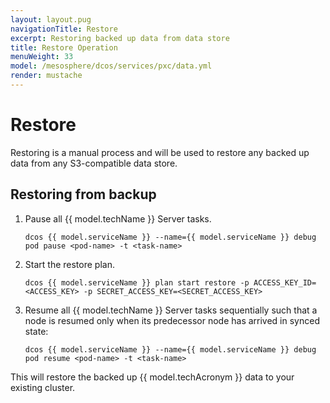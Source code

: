 ```yaml
---
layout: layout.pug
navigationTitle: Restore
excerpt: Restoring backed up data from data store
title: Restore Operation 
menuWeight: 33
model: /mesosphere/dcos/services/pxc/data.yml
render: mustache
---
```


# Restore

Restoring is a manual process and will be used to restore any backed up data from any S3-compatible data store.

## Restoring from backup

1. Pause all {{ model.techName }} Server tasks.

    ```shell
    dcos {{ model.serviceName }} --name={{ model.serviceName }} debug pod pause <pod-name> -t <task-name>
    ```

2. Start the restore plan.

    ```shell
    dcos {{ model.serviceName }} plan start restore -p ACCESS_KEY_ID=<ACCESS_KEY> -p SECRET_ACCESS_KEY=<SECRET_ACCESS_KEY>
    ```

3. Resume all {{ model.techName }} Server tasks sequentially such that a node is resumed only when its predecessor node has arrived in synced state:

    ```shell
    dcos {{ model.serviceName }} --name={{ model.serviceName }} debug pod resume <pod-name> -t <task-name>
    ```

This will restore the backed up {{ model.techAcronym }} data to your existing cluster.

